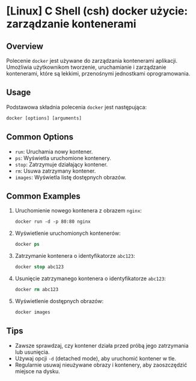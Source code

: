# [Linux] C Shell (csh) docker użycie: zarządzanie kontenerami

## Overview
Polecenie `docker` jest używane do zarządzania kontenerami aplikacji. Umożliwia użytkownikom tworzenie, uruchamianie i zarządzanie kontenerami, które są lekkimi, przenośnymi jednostkami oprogramowania.

## Usage
Podstawowa składnia polecenia `docker` jest następująca:

```csh
docker [options] [arguments]
```

## Common Options
- `run`: Uruchamia nowy kontener.
- `ps`: Wyświetla uruchomione kontenery.
- `stop`: Zatrzymuje działający kontener.
- `rm`: Usuwa zatrzymany kontener.
- `images`: Wyświetla listę dostępnych obrazów.

## Common Examples
1. Uruchomienie nowego kontenera z obrazem `nginx`:
   ```csh
   docker run -d -p 80:80 nginx
   ```

2. Wyświetlenie uruchomionych kontenerów:
   ```csh
   docker ps
   ```

3. Zatrzymanie kontenera o identyfikatorze `abc123`:
   ```csh
   docker stop abc123
   ```

4. Usunięcie zatrzymanego kontenera o identyfikatorze `abc123`:
   ```csh
   docker rm abc123
   ```

5. Wyświetlenie dostępnych obrazów:
   ```csh
   docker images
   ```

## Tips
- Zawsze sprawdzaj, czy kontener działa przed próbą jego zatrzymania lub usunięcia.
- Używaj opcji `-d` (detached mode), aby uruchomić kontener w tle.
- Regularnie usuwaj nieużywane obrazy i kontenery, aby zaoszczędzić miejsce na dysku.